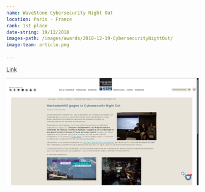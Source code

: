 ```yaml
---
name: WaveStone Cybersecurity Night Out
location: Paris - France
rank: 1st place
date-string: 19/12/2018
images-path: /images/awards/2018-12-19-CybersecurityNightOut/
image-team: article.png

---
```


[Link](https://www.telecom-sudparis.eu/actualite/hackademint-gagne-le-cybersecurity-night-out/)

![](/images/awards/2018-12-19-CybersecurityNightOut/article.png)
